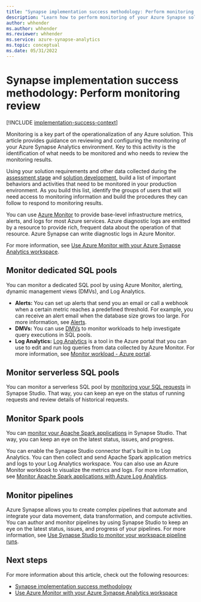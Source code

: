 ```yaml
---
title: "Synapse implementation success methodology: Perform monitoring review"
description: "Learn how to perform monitoring of your Azure Synapse solution."
author: whhender
ms.author: whhender
ms.reviewer: whhender
ms.service: azure-synapse-analytics
ms.topic: conceptual
ms.date: 05/31/2022
---
```


# Synapse implementation success methodology: Perform monitoring review

[!INCLUDE [implementation-success-context](includes/implementation-success-context.md)]

Monitoring is a key part of the operationalization of any Azure solution. This article provides guidance on reviewing and configuring the monitoring of your Azure Synapse Analytics environment. Key to this activity is the identification of what needs to be monitored and who needs to review the monitoring results.

Using your solution requirements and other data collected during the [assessment stage](implementation-success-assess-environment.md) and [solution development](implementation-success-evaluate-solution-development-environment-design.md), build a list of important behaviors and activities that need to be monitored in your production environment. As you build this list, identify the groups of users that will need access to monitoring information and build the procedures they can follow to respond to monitoring results.

You can use [Azure Monitor](../../azure-monitor/overview.md) to provide base-level infrastructure metrics, alerts, and logs for most Azure services. Azure diagnostic logs are emitted by a resource to provide rich, frequent data about the operation of that resource. Azure Synapse can write diagnostic logs in Azure Monitor.

For more information, see [Use Azure Monitor with your Azure Synapse Analytics workspace](../monitor-synapse-analytics.md).

## Monitor dedicated SQL pools

You can monitor a dedicated SQL pool by using Azure Monitor, alerting, dynamic management views (DMVs), and Log Analytics.

- **Alerts:** You can set up alerts that send you an email or call a webhook when a certain metric reaches a predefined threshold. For example, you can receive an alert email when the database size grows too large. For more information, see [Alerts](../monitor-synapse-analytics.md#alerts).
- **DMVs:** You can use [DMVs](../sql-data-warehouse/sql-data-warehouse-manage-monitor.md) to monitor workloads to help investigate query executions in SQL pools.
- **Log Analytics:** [Log Analytics](../../azure-monitor/logs/log-analytics-tutorial.md) is a tool in the Azure portal that you can use to edit and run log queries from data collected by Azure Monitor. For more information, see [Monitor workload - Azure portal](../sql-data-warehouse/sql-data-warehouse-monitor-workload-portal.md).

## Monitor serverless SQL pools

You can monitor a serverless SQL pool by [monitoring your SQL requests](../monitoring/how-to-monitor-sql-requests.md) in Synapse Studio. That way, you can keep an eye on the status of running requests and review details of historical requests.

## Monitor Spark pools

You can [monitor your Apache Spark applications](../monitoring/apache-spark-applications.md) in Synapse Studio. That way, you can keep an eye on the latest status, issues, and progress.

You can enable the Synapse Studio connector that's built in to Log Analytics. You can then collect and send Apache Spark application metrics and logs to your Log Analytics workspace. You can also use an Azure Monitor workbook to visualize the metrics and logs. For more information, see [Monitor Apache Spark applications with Azure Log Analytics](../spark/apache-spark-azure-log-analytics.md).

## Monitor pipelines

 Azure Synapse allows you to create complex pipelines that automate and integrate your data movement, data transformation, and compute activities. You can author and monitor pipelines by using Synapse Studio to keep an eye on the latest status, issues, and progress of your pipelines. For more information, see [Use Synapse Studio to monitor your workspace pipeline runs](../monitoring/how-to-monitor-pipeline-runs.md).

## Next steps

For more information about this article, check out the following resources:

- [Synapse implementation success methodology](implementation-success-overview.md)
- [Use Azure Monitor with your Azure Synapse Analytics workspace](../monitoring/how-to-monitor-using-azure-monitor.md)